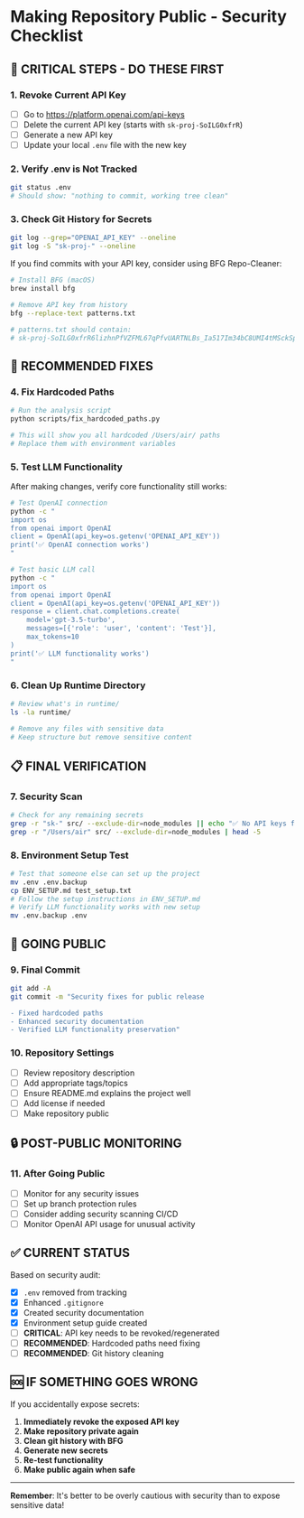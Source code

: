 # Making Repository Public - Security Checklist

## 🚨 CRITICAL STEPS - DO THESE FIRST

### 1. **Revoke Current API Key** 
- [ ] Go to https://platform.openai.com/api-keys
- [ ] Delete the current API key (starts with `sk-proj-SoILG0xfrR`)
- [ ] Generate a new API key
- [ ] Update your local `.env` file with the new key

### 2. **Verify .env is Not Tracked**
```bash
git status .env
# Should show: "nothing to commit, working tree clean"
```

### 3. **Check Git History for Secrets**
```bash
git log --grep="OPENAI_API_KEY" --oneline
git log -S "sk-proj-" --oneline
```

If you find commits with your API key, consider using BFG Repo-Cleaner:
```bash
# Install BFG (macOS)
brew install bfg

# Remove API key from history
bfg --replace-text patterns.txt

# patterns.txt should contain:
# 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
```

## 🔧 RECOMMENDED FIXES

### 4. **Fix Hardcoded Paths**
```bash
# Run the analysis script
python scripts/fix_hardcoded_paths.py

# This will show you all hardcoded /Users/air/ paths
# Replace them with environment variables
```

### 5. **Test LLM Functionality**
After making changes, verify core functionality still works:
```bash
# Test OpenAI connection
python -c "
import os
from openai import OpenAI
client = OpenAI(api_key=os.getenv('OPENAI_API_KEY'))
print('✅ OpenAI connection works')
"

# Test basic LLM call
python -c "
import os
from openai import OpenAI
client = OpenAI(api_key=os.getenv('OPENAI_API_KEY'))
response = client.chat.completions.create(
    model='gpt-3.5-turbo',
    messages=[{'role': 'user', 'content': 'Test'}],
    max_tokens=10
)
print('✅ LLM functionality works')
"
```

### 6. **Clean Up Runtime Directory**
```bash
# Review what's in runtime/
ls -la runtime/

# Remove any files with sensitive data
# Keep structure but remove sensitive content
```

## 📋 FINAL VERIFICATION

### 7. **Security Scan**
```bash
# Check for any remaining secrets
grep -r "sk-" src/ --exclude-dir=node_modules || echo "✅ No API keys found"
grep -r "/Users/air" src/ --exclude-dir=node_modules | head -5
```

### 8. **Environment Setup Test**
```bash
# Test that someone else can set up the project
mv .env .env.backup
cp ENV_SETUP.md test_setup.txt
# Follow the setup instructions in ENV_SETUP.md
# Verify LLM functionality works with new setup
mv .env.backup .env
```

## 🚀 GOING PUBLIC

### 9. **Final Commit**
```bash
git add -A
git commit -m "Security fixes for public release

- Fixed hardcoded paths
- Enhanced security documentation
- Verified LLM functionality preservation"
```

### 10. **Repository Settings**
- [ ] Review repository description
- [ ] Add appropriate tags/topics
- [ ] Ensure README.md explains the project well
- [ ] Add license if needed
- [ ] Make repository public

## 🔒 POST-PUBLIC MONITORING

### 11. **After Going Public**
- [ ] Monitor for any security issues
- [ ] Set up branch protection rules
- [ ] Consider adding security scanning CI/CD
- [ ] Monitor OpenAI API usage for unusual activity

## ✅ CURRENT STATUS

Based on security audit:
- [x] `.env` removed from tracking
- [x] Enhanced `.gitignore`
- [x] Created security documentation
- [x] Environment setup guide created
- [ ] **CRITICAL**: API key needs to be revoked/regenerated
- [ ] **RECOMMENDED**: Hardcoded paths need fixing
- [ ] **RECOMMENDED**: Git history cleaning

## 🆘 IF SOMETHING GOES WRONG

If you accidentally expose secrets:
1. **Immediately revoke the exposed API key**
2. **Make repository private again**
3. **Clean git history with BFG**
4. **Generate new secrets**
5. **Re-test functionality**
6. **Make public again when safe**

---

**Remember**: It's better to be overly cautious with security than to expose sensitive data! 